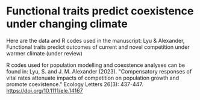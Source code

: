 # Functional traits predict coexistence under changing climate
Here are the data and R codes used in the manuscript: Lyu &amp; Alexander, Functional traits predict outcomes of current and novel competition under warmer climate (under review)

R codes used for population modelling and coexstence analyses can be found in:  Lyu, S. and J. M. Alexander (2023). "Compensatory responses of vital rates attenuate impacts of competition on population growth and promote coexistence." Ecology Letters 26(3): 437-447. https://doi.org/10.1111/ele.14167 
